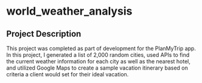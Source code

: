 # world_weather_analysis

## Project Description
This project was completed as part of development for the PlanMyTrip app. In this project, I generated a list of 2,000 random cities, used APIs to find the current weather information for each city as well as the nearest hotel, and utilized Google Maps to create a sample vacation itinerary based on criteria a client would set for their ideal vacation. 

